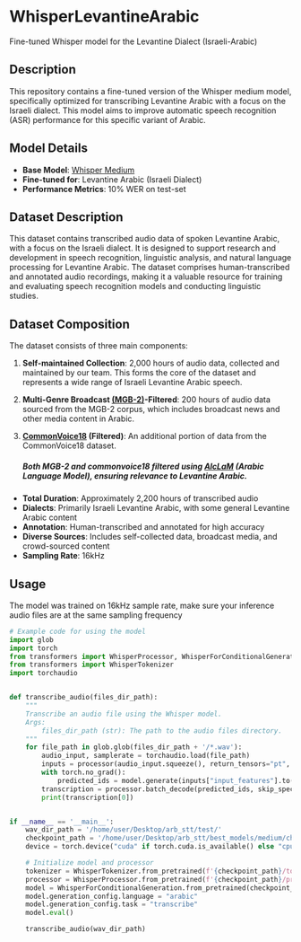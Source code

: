 # WhisperLevantineArabic
Fine-tuned Whisper model for the Levantine Dialect (Israeli-Arabic)
## Description
This repository contains a fine-tuned version of the Whisper medium model, specifically optimized for transcribing Levantine Arabic with a focus on the Israeli dialect. This model aims to improve automatic speech recognition (ASR) performance for this specific variant of Arabic.

## Model Details
- **Base Model**: [Whisper Medium](https://github.com/openai/whisper)
- **Fine-tuned for**: Levantine Arabic (Israeli Dialect)
- **Performance Metrics**: 10% WER on test-set

## Dataset Description
This dataset contains transcribed audio data of spoken Levantine Arabic, with a focus on the Israeli dialect. It is designed to support research and development in speech recognition, linguistic analysis, and natural language processing for Levantine Arabic. The dataset comprises human-transcribed and annotated audio recordings, making it a valuable resource for training and evaluating speech recognition models and conducting linguistic studies.

## Dataset Composition
The dataset consists of three main components:

1. **Self-maintained Collection**: 2,000 hours of audio data, collected and maintained by our team. This forms the core of the dataset and represents a wide range of Israeli Levantine Arabic speech.

2. **Multi-Genre Broadcast [(MGB-2)](https://huggingface.co/datasets/BelalElhossany/mgb2_audios_transcriptions_preprocessed)-Filtered**: 200 hours of audio data sourced from the MGB-2 corpus, which includes broadcast news and other media content in Arabic.

3. **[CommonVoice18](https://huggingface.co/datasets/fsicoli/common_voice_18_0) (Filtered)**: An additional portion of data from the CommonVoice18 dataset.
   ##### Both MGB-2 and commonvoice18 filtered using [AlcLaM](https://arxiv.org/abs/2407.13097) (Arabic Language Model), ensuring relevance to Levantine Arabic.

- **Total Duration**: Approximately 2,200 hours of transcribed audio
- **Dialects**: Primarily Israeli Levantine Arabic, with some general Levantine Arabic content
- **Annotation**: Human-transcribed and annotated for high accuracy
- **Diverse Sources**: Includes self-collected data, broadcast media, and crowd-sourced content
- **Sampling Rate**: 16kHz

## Usage
The model was trained on 16kHz sample rate, make sure your inference audio files are at the same sampling frequency

```python
# Example code for using the model
import glob
import torch
from transformers import WhisperProcessor, WhisperForConditionalGeneration
from transformers import WhisperTokenizer
import torchaudio


def transcribe_audio(files_dir_path):
    """
    Transcribe an audio file using the Whisper model.
    Args:
        files_dir_path (str): The path to the audio files directory.
    """
    for file_path in glob.glob(files_dir_path + '/*.wav'):
        audio_input, samplerate = torchaudio.load(file_path)
        inputs = processor(audio_input.squeeze(), return_tensors="pt", sampling_rate=samplerate)
        with torch.no_grad():
            predicted_ids = model.generate(inputs["input_features"].to(device))
        transcription = processor.batch_decode(predicted_ids, skip_special_tokens=True)
        print(transcription[0])


if __name__ == '__main__':
    wav_dir_path = '/home/user/Desktop/arb_stt/test/'
    checkpoint_path = '/home/user/Desktop/arb_stt/best_models/medium/checkpoint-3300'
    device = torch.device("cuda" if torch.cuda.is_available() else "cpu")

    # Initialize model and processor
    tokenizer = WhisperTokenizer.from_pretrained(f'{checkpoint_path}/tokenizer', language="Arabic", task="transcribe")
    processor = WhisperProcessor.from_pretrained(f'{checkpoint_path}/processor', language="Arabic", task="transcribe")
    model = WhisperForConditionalGeneration.from_pretrained(checkpoint_path).to(device)
    model.generation_config.language = "arabic"
    model.generation_config.task = "transcribe"
    model.eval()

    transcribe_audio(wav_dir_path)





